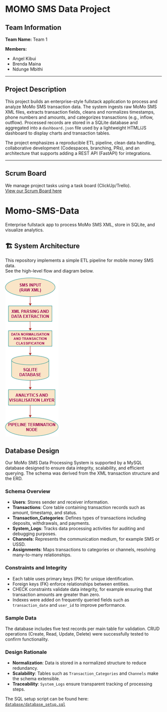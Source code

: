 # MOMO SMS Data Project

## Team Information
**Team Name:** Team 1

**Members:**
- Angel Kibui
- Brenda Maina
- Ndunge Mbithi

---

## Project Description
This project builds an enterprise-style fullstack application to process and analyze MoMo SMS transaction data. The system ingests raw MoMo SMS XML files, extracts transaction fields, cleans and normalizes timestamps, phone numbers and amounts, and categorizes transactions (e.g., inflow, outflow). Processed records are stored in a SQLite database and aggregated into a `dashboard.json` file used by a lightweight HTML/JS dashboard to display charts and transaction tables.

The project emphasizes a reproducible ETL pipeline, clean data handling, collaborative development (Codespaces, branching, PRs), and an architecture that supports adding a REST API (FastAPI) for integrations.

---

## Scrum Board
We manage project tasks using a task board (ClickUp/Trello).  
[View our Scrum Board here](https://app.clickup.com/90121191829/v/li/901212276633)

# Momo-SMS-Data
Enterprise fullstack app to process MoMo SMS XML, store in SQLite, and visualize analytics.
## 🏗️ System Architecture

This repository implements a simple ETL pipeline for mobile money SMS data.  
See the high-level flow and diagram below.

![System Architecture](docs/architecture_diagram.png)

## Database Design

Our MoMo SMS Data Processing System is supported by a MySQL database designed to ensure data integrity, scalability, and efficient querying. The schema was derived from the XML transaction structure and the ERD.

### Schema Overview
- **Users**: Stores sender and receiver information.  
- **Transactions**: Core table containing transaction records such as amount, timestamp, and status.  
- **Transaction_Categories**: Defines types of transactions including deposits, withdrawals, and payments.  
- **System_Logs**: Tracks data processing activities for auditing and debugging purposes.  
- **Channels**: Represents the communication medium, for example SMS or USSD.  
- **Assignments**: Maps transactions to categories or channels, resolving many-to-many relationships.  

### Constraints and Integrity
- Each table uses primary keys (PK) for unique identification.  
- Foreign keys (FK) enforce relationships between entities.  
- CHECK constraints validate data integrity, for example ensuring that transaction amounts are greater than zero.  
- Indexes were added on frequently queried fields such as `transaction_date` and `user_id` to improve performance.  

### Sample Data
The database includes five test records per main table for validation. CRUD operations (Create, Read, Update, Delete) were successfully tested to confirm functionality.  

### Design Rationale
- **Normalization**: Data is stored in a normalized structure to reduce redundancy.  
- **Scalability**: Tables such as `Transaction_Categories` and `Channels` make the schema extensible.  
- **Traceability**: `System_Logs` ensure transparent tracking of processing steps.  

The SQL setup script can be found here:  
[`database/database_setup.sql`](./database/database_setup.sql)
